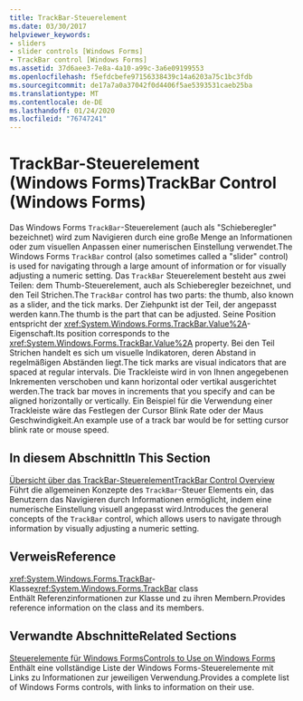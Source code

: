 ```yaml
---
title: TrackBar-Steuerelement
ms.date: 03/30/2017
helpviewer_keywords:
- sliders
- slider controls [Windows Forms]
- TrackBar control [Windows Forms]
ms.assetid: 37d6aee3-7e8a-4a10-a99c-3a6e09199553
ms.openlocfilehash: f5efdcbefe97156338439c14a6203a75c1bc3fdb
ms.sourcegitcommit: de17a7a0a37042f0d4406f5ae5393531caeb25ba
ms.translationtype: MT
ms.contentlocale: de-DE
ms.lasthandoff: 01/24/2020
ms.locfileid: "76747241"
---
```

# <a name="trackbar-control-windows-forms"></a><span data-ttu-id="12c6c-102">TrackBar-Steuerelement (Windows Forms)</span><span class="sxs-lookup"><span data-stu-id="12c6c-102">TrackBar Control (Windows Forms)</span></span>
<span data-ttu-id="12c6c-103">Das Windows Forms `TrackBar`-Steuerelement (auch als "Schieberegler" bezeichnet) wird zum Navigieren durch eine große Menge an Informationen oder zum visuellen Anpassen einer numerischen Einstellung verwendet.</span><span class="sxs-lookup"><span data-stu-id="12c6c-103">The Windows Forms `TrackBar` control (also sometimes called a "slider" control) is used for navigating through a large amount of information or for visually adjusting a numeric setting.</span></span> <span data-ttu-id="12c6c-104">Das `TrackBar` Steuerelement besteht aus zwei Teilen: dem Thumb-Steuerelement, auch als Schieberegler bezeichnet, und den Teil Strichen.</span><span class="sxs-lookup"><span data-stu-id="12c6c-104">The `TrackBar` control has two parts: the thumb, also known as a slider, and the tick marks.</span></span> <span data-ttu-id="12c6c-105">Der Ziehpunkt ist der Teil, der angepasst werden kann.</span><span class="sxs-lookup"><span data-stu-id="12c6c-105">The thumb is the part that can be adjusted.</span></span> <span data-ttu-id="12c6c-106">Seine Position entspricht der <xref:System.Windows.Forms.TrackBar.Value%2A>-Eigenschaft.</span><span class="sxs-lookup"><span data-stu-id="12c6c-106">Its position corresponds to the <xref:System.Windows.Forms.TrackBar.Value%2A> property.</span></span> <span data-ttu-id="12c6c-107">Bei den Teil Strichen handelt es sich um visuelle Indikatoren, deren Abstand in regelmäßigen Abständen liegt.</span><span class="sxs-lookup"><span data-stu-id="12c6c-107">The tick marks are visual indicators that are spaced at regular intervals.</span></span> <span data-ttu-id="12c6c-108">Die Trackleiste wird in von Ihnen angegebenen Inkrementen verschoben und kann horizontal oder vertikal ausgerichtet werden.</span><span class="sxs-lookup"><span data-stu-id="12c6c-108">The track bar moves in increments that you specify and can be aligned horizontally or vertically.</span></span> <span data-ttu-id="12c6c-109">Ein Beispiel für die Verwendung einer Trackleiste wäre das Festlegen der Cursor Blink Rate oder der Maus Geschwindigkeit.</span><span class="sxs-lookup"><span data-stu-id="12c6c-109">An example use of a track bar would be for setting cursor blink rate or mouse speed.</span></span>  
  
## <a name="in-this-section"></a><span data-ttu-id="12c6c-110">In diesem Abschnitt</span><span class="sxs-lookup"><span data-stu-id="12c6c-110">In This Section</span></span>  
 [<span data-ttu-id="12c6c-111">Übersicht über das TrackBar-Steuerelement</span><span class="sxs-lookup"><span data-stu-id="12c6c-111">TrackBar Control Overview</span></span>](trackbar-control-overview-windows-forms.md)  
 <span data-ttu-id="12c6c-112">Führt die allgemeinen Konzepte des `TrackBar`-Steuer Elements ein, das Benutzern das Navigieren durch Informationen ermöglicht, indem eine numerische Einstellung visuell angepasst wird.</span><span class="sxs-lookup"><span data-stu-id="12c6c-112">Introduces the general concepts of the `TrackBar` control, which allows users to navigate through information by visually adjusting a numeric setting.</span></span>  
  
## <a name="reference"></a><span data-ttu-id="12c6c-113">Verweis</span><span class="sxs-lookup"><span data-stu-id="12c6c-113">Reference</span></span>  
 <span data-ttu-id="12c6c-114"><xref:System.Windows.Forms.TrackBar>-Klasse</span><span class="sxs-lookup"><span data-stu-id="12c6c-114"><xref:System.Windows.Forms.TrackBar> class</span></span>  
 <span data-ttu-id="12c6c-115">Enthält Referenzinformationen zur Klasse und zu ihren Membern.</span><span class="sxs-lookup"><span data-stu-id="12c6c-115">Provides reference information on the class and its members.</span></span>  
  
## <a name="related-sections"></a><span data-ttu-id="12c6c-116">Verwandte Abschnitte</span><span class="sxs-lookup"><span data-stu-id="12c6c-116">Related Sections</span></span>  
 [<span data-ttu-id="12c6c-117">Steuerelemente für Windows Forms</span><span class="sxs-lookup"><span data-stu-id="12c6c-117">Controls to Use on Windows Forms</span></span>](controls-to-use-on-windows-forms.md)  
 <span data-ttu-id="12c6c-118">Enthält eine vollständige Liste der Windows Forms-Steuerelemente mit Links zu Informationen zur jeweiligen Verwendung.</span><span class="sxs-lookup"><span data-stu-id="12c6c-118">Provides a complete list of Windows Forms controls, with links to information on their use.</span></span>
